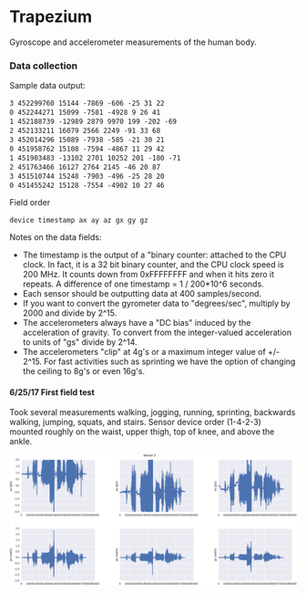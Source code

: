 # Trapezium

Gyroscope and accelerometer measurements of the human body.

### Data collection

Sample data output:

```
3 452299760 15144 -7869 -606 -25 31 22
0 452244271 15099 -7581 -4928 9 26 41
1 452188739 -12989 2879 9970 199 -202 -69
2 452133211 16079 2566 2249 -91 33 68
3 452014296 15089 -7938 -585 -21 30 21
0 451958762 15108 -7594 -4867 11 29 42
1 451903483 -13102 2701 10252 201 -180 -71
2 451763466 16127 2764 2145 -46 20 87
3 451510744 15248 -7903 -496 -25 28 20
0 451455242 15128 -7554 -4902 10 27 46
```

Field order
```
device timestamp ax ay az gx gy gz
```

Notes on the data fields:

+ The timestamp is the output of a "binary counter: attached to the CPU clock. In fact, it is a 32 bit binary counter, and the CPU clock speed is 200 MHz. It counts down from 0xFFFFFFFF and when it hits zero it repeats. A difference of one timestamp = 1 / 200*10^6 seconds.
+ Each sensor should be outputting data at 400 samples/second.
+ If you want to convert the gyrometer data to "degrees/sec", multiply by 2000 and divide by 2^15.
+ The accelerometers always have a "DC bias" induced by the acceleration of gravity. To convert from the integer-valued acceleration to units of "gs" divide by 2^14.
+ The accelerometers "clip" at 4g's or a maximum integer value of +/- 2^15. For fast activities such as sprinting we have the option of changing the ceiling to 8g's or even 16g's.

#### 6/25/17 First field test

Took several measurements walking, jogging, running, sprinting, backwards walking, jumping, squats, and stairs. Sensor device order (1-4-2-3) mounted roughly on the waist, upper thigh, top of knee, and above the ankle.

![Sample Data](figures/indoor_walking_test_sample_plot.png)

